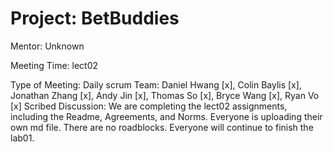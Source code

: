 # Project: BetBuddies
Mentor: Unknown

Meeting Time: lect02

Type of Meeting: Daily scrum
Team: Daniel Hwang [x], Colin Baylis [x], Jonathan Zhang [x], Andy Jin [x], Thomas So [x], Bryce Wang [x], Ryan Vo [x]
Scribed Discussion: We are completing the lect02 assignments, including the Readme, Agreements, and Norms. Everyone is uploading their own md file. There are no roadblocks. Everyone will continue to finish the lab01.
